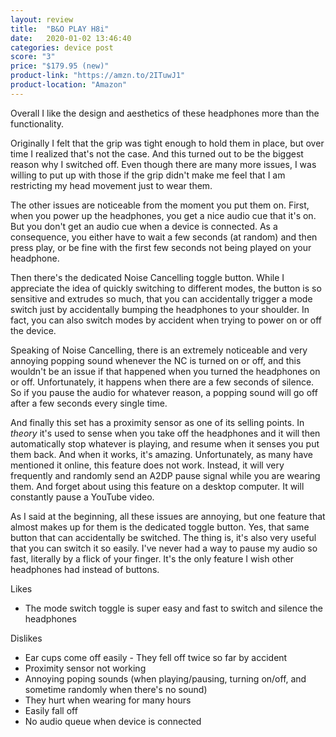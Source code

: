 ```yaml
---
layout: review
title:  "B&O PLAY H8i"
date:   2020-01-02 13:46:40
categories: device post
score: "3"
price: "$179.95 (new)"
product-link: "https://amzn.to/2ITuwJ1"
product-location: "Amazon"
---
```

Overall I like the design and aesthetics of these headphones more than the functionality. 

Originally I felt that the grip was tight enough to hold them in place, but over time I realized that's not the case. And this turned out to be the biggest reason why I switched off. Even though there are many more issues, I was willing to put up with those if the grip didn't make me feel that I am restricting my head movement just to wear them.

The other issues are noticeable from the moment you put them on. First, when you power up the headphones, you get a nice audio cue that it's on. But you don't get an audio cue when a device is connected. As a consequence, you either have to wait a few seconds (at random) and then press play, or be fine with the first few seconds not being played on your headphone.

Then there's the dedicated Noise Cancelling toggle button. While I appreciate the idea of quickly switching to different modes, the button is so sensitive and extrudes so much, that you can accidentally trigger a mode switch just by accidentally bumping the headphones to your shoulder. In fact, you can also switch modes by accident when trying to power on or off the device. 

Speaking of Noise Cancelling, there is an extremely noticeable and very annoying popping sound whenever the NC is turned on or off, and this wouldn't be an issue if that happened when you turned the headphones on or off. Unfortunately, it happens when there are a few seconds of silence. So if you pause the audio for whatever reason, a popping sound will go off after a few seconds every single time.

And finally this set has a proximity sensor as one of its selling points. In *theory* it's used to sense when you take off the headphones and it will then automatically stop whatever is playing, and resume when it senses you put them back. And when it works, it's amazing. Unfortunately, as many have mentioned it online, this feature does not work. Instead, it will very frequently and randomly send an A2DP pause signal while you are wearing them. And forget about using this feature on a desktop computer. It will constantly pause a YouTube video.

As I said at the beginning, all these issues are annoying, but one feature that almost makes up for them is the dedicated toggle button. Yes, that same button that can accidentally be switched. The thing is, it's also very useful that you can switch it so easily. I've never had a way to pause my audio so fast, literally by a flick of your finger. It's the only feature I wish other headphones had instead of buttons.

Likes
- The mode switch toggle is super easy and fast to switch and silence the headphones

Dislikes
- Ear cups come off easily - They fell off twice so far by accident
- Proximity sensor not working
- Annoying poping sounds (when playing/pausing, turning on/off, and sometime randomly when there's no sound)
- They hurt when wearing for many hours
- Easily fall off
- No audio queue when device is connected